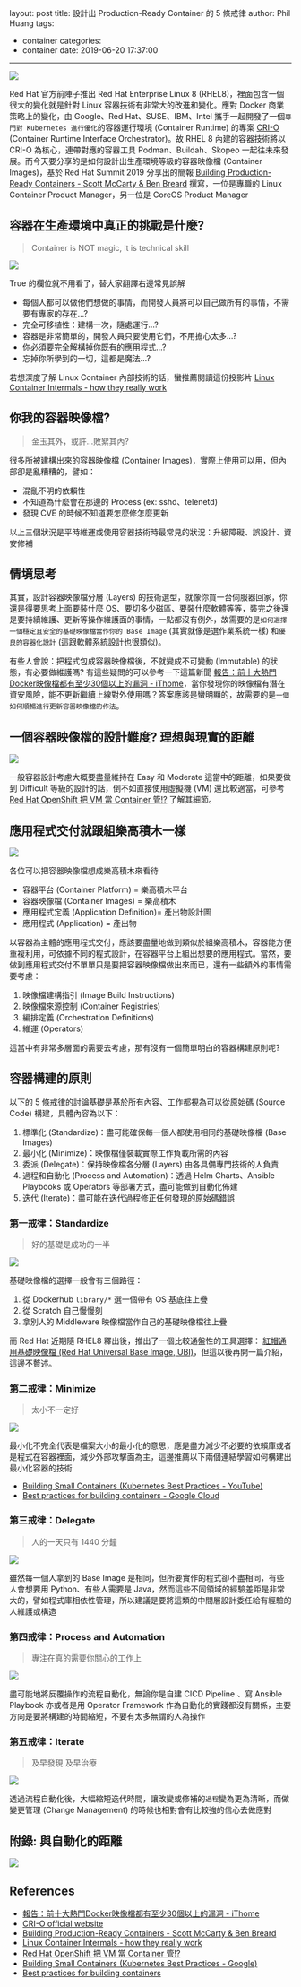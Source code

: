 layout: post
title: 設計出 Production-Ready Container 的 5 條戒律
author: Phil Huang
tags:
  - container
categories:
  - container
date: 2019-06-20 17:37:00
---
![](/images/rhel8-logo.jpg)

Red Hat 官方前陣子推出 Red Hat Enterprise Linux 8 (RHEL8)，裡面包含一個很大的變化就是針對 Linux 容器技術有非常大的改進和變化。應對 Docker 商業策略上的變化，由 Google、Red Hat、SUSE、IBM、Intel 攜手一起開發了一個`專門對 Kubernetes 進行優化`的容器運行環境 (Container Runtime) 的專案 [CRI-O][3] (Container Runtime Interface Orchestrator)。故 RHEL 8 內建的容器技術將以 CRI-O 為核心，連帶對應的容器工具 Podman、Buildah、Skopeo 一起往未來發展。而今天要分享的是如何設計出生產環境等級的容器映像檔 (Container Images)，基於 Red Hat Summit 2019 分享出的簡報 [Building Production-Ready Containers - Scott McCarty & Ben Breard][4] 撰寫，一位是專職的 Linux Container Product Manager，另一位是 CoreOS Product Manager

<!--more-->

## 容器在生產環境中真正的挑戰是什麼?

> Container is NOT magic, it is technical skill

![](/images/container-challenge.png)

True 的欄位就不用看了，替大家翻譯右邊常見誤解

- 每個人都可以做他們想做的事情，而開發人員將可以自己做所有的事情，不需要有專家的存在...?
- 完全可移植性：建構一次，隨處運行...?
- 容器是非常簡單的，開發人員只要使用它們，不用擔心太多...?
- 你必須要完全解構掉你既有的應用程式...?
- 忘掉你所學到的一切，這都是魔法...?

若想深度了解 Linux Container 內部技術的話，蠻推薦閱讀這份投影片 [Linux Container Intermals - how they really work][1]

## 你我的容器映像檔?

> 金玉其外，或許...敗絮其內?

很多所被建構出來的容器映像檔 (Container Images)，實際上使用可以用，但內部卻是亂糟糟的，譬如：

- 混亂不明的依賴性
- 不知道為什麼會在那邊的 Process (ex: sshd、telenetd)
- 發現 CVE 的時候不知道要怎麼修怎麼更新

以上三個狀況是平時維運或使用容器技術時最常見的狀況：升級障礙、誤設計、資安修補

## 情境思考

其實，設計容器映像檔分層 (Layers) 的技術選型，就像你買一台伺服器回家，你還是得要思考上面要裝什麼 OS、要切多少磁區、要裝什麼軟體等等，裝完之後還是要持續維護、更新等操作維護面的事情，一點都沒有例外，故需要的是`如何選擇一個穩定且安全的基礎映像檔當作你的 Base Image` (其實就像是選作業系統一樣) 和`優良的容器化設計` (這跟軟體系統設計也很類似)。

有些人會說：把程式包成容器映像檔後，不就變成不可變動 (Immutable) 的狀態，有必要做維護嗎? 有這些疑問的可以參考一下這篇新聞 [報告：前十大熱門Docker映像檔都有至少30個以上的漏洞 - iThome][2]，當你發現你的映像檔有潛在資安風險，能不更新繼續上線對外使用嗎？答案應該是蠻明顯的，故需要的是`一個如何順暢進行更新容器映像檔的作法`。

## 一個容器映像檔的設計難度? 理想與現實的距離

![](/images/container-level.png)

一般容器設計考慮大概要盡量維持在 Easy 和 Moderate 這當中的距離，如果要做到 Difficult 等級的設計的話，倒不如直接使用虛擬機 (VM) 還比較適當，可參考 [Red Hat OpenShift 把 VM 當 Container 管!?][5] 了解其細節。

## 應用程式交付就跟組樂高積木一樣

![](/images/application-delivery.png)

各位可以把容器映像檔想成樂高積木來看待

- 容器平台 (Container Platform) = 樂高積木平台
- 容器映像檔 (Container Images) = 樂高積木
- 應用程式定義 (Application Definition)= 產出物設計圖
- 應用程式 (Application) = 產出物

以容器為主體的應用程式交付，應該要盡量地做到類似於組樂高積木，容器能方便重複利用，可依據不同的程式設計，在容器平台上組出想要的應用程式。當然，要做到應用程式交付不單單只是要把容器映像檔做出來而已，還有一些額外的事情需要考慮：

1. 映像檔建構指引 (Image Build Instructions)
2. 映像檔來源控制 (Container Registries)
3. 編排定義 (Orchestration Definitions)
4. 維運 (Operators)

這當中有非常多層面的需要去考慮，那有沒有一個簡單明白的容器構建原則呢?

## 容器構建的原則

以下的 5 條戒律的討論基礎是基於所有內容、工作都視為可以從原始碼 (Source Code) 構建，具體內容為以下：

1. 標準化 (Standardize)：盡可能確保每一個人都使用相同的基礎映像檔 (Base Images)
2. 最小化 (Minimize)：映像檔僅裝載實際工作負載所需的內容
3. 委派 (Delegate)：保持映像檔各分層 (Layers) 由各具備專門技術的人負責
4. 過程和自動化 (Process and Automation)：透過 Helm Charts、Ansible Playbooks 或 Operators 等部署方式，盡可能做到自動化佈建
5. 迭代 (Iterate)：盡可能在迭代過程修正任何發現的原始碼錯誤

### 第一戒律：Standardize

> 好的基礎是成功的一半

![](/images/Commandent-1-standardize.png)


基礎映像檔的選擇一般會有三個路徑：

1. 從 Dockerhub `library/*` 選一個帶有 OS 基底往上疊
2. 從 Scratch 自己慢慢刻
3. 拿別人的 Middleware 映像檔當作自己的基礎映像檔往上疊

而 Red Hat 近期隨 RHEL8 釋出後，推出了一個比較通盤性的工具選擇： [紅帽通用基礎映像檔 (Red Hat Universal Base Image, UBI)][6]，但這以後再開一篇介紹，這邊不贅述。

### 第二戒律：Minimize

> 太小不一定好

![](/images/Commandent-2-minimize.png)

最小化不完全代表是檔案大小的最小化的意思，應是盡力減少不必要的依賴庫或者是程式在容器裡面，減少外部攻擊面為主，這邊推薦以下兩個連結學習如何構建出最小化容器的技術
- [Building Small Containers (Kubernetes Best Practices - YouTube)][7]
- [Best practices for building containers - Google Cloud][8]

### 第三戒律：Delegate

> 人的一天只有 1440 分鐘

![](/images/Commandent-3-delegate.png)

雖然每一個人拿到的 Base Image 是相同，但所要實作的程式卻不盡相同，有些人會想要用 Python、有些人需要是 Java，然而這些不同領域的經驗差距是非常大的，譬如程式庫相依性管理，所以建議是要將這類的中間層設計委任給有經驗的人維護或構造

### 第四戒律：Process and Automation

> 專注在真的需要你關心的工作上

![](/images/Commandent-4-focus-on-automation.png)

盡可能地將反覆操作的流程自動化，無論你是自建 CICD Pipeline 、寫 Ansible Playbook 亦或者是用 Operator Framework 作為自動化的實踐都沒有關係，主要方向是要將構建的時間縮短，不要有太多無謂的人為操作

### 第五戒律：Iterate

> 及早發現 及早治療

![](/images/Commandent-5-iterate.png)

透過流程自動化後，大幅縮短迭代時間，讓改變或修補的`過程`變為更為清晰，而做變更管理 (Change Management) 的時候也相對會有比較強的信心去做應對

## 附錄: 與自動化的距離

![](/images/xkcd.png)


## References
- [報告：前十大熱門Docker映像檔都有至少30個以上的漏洞 - iThome][2]
- [CRI-O official website][3]
- [Building Production-Ready Containers - Scott McCarty & Ben Breard][4]
- [Linux Container Intermals - how they really work][1]
- [Red Hat OpenShift 把 VM 當 Container 管!?][5]
- [Building Small Containers (Kubernetes Best Practices - Google)][7]
- [Best practices for building containers][8]

[1]: http://crunchtools.com/files/2019/05/Linux-Container-Internals-2.0.pdf
[2]: https://www.ithome.com.tw/news/129018
[3]: https://cri-o.io/
[4]: http://crunchtools.com/files/2019/05/Summit-2019_-Building-Production-Ready-Containers.pdf
[5]: https://blog.pichuang.com.tw/20190420-redhat-openshift-kubevirt
[6]: https://www.redhat.com/en/blog/introducing-red-hat-universal-base-image
[7]: https://www.youtube.com/watch?v=wGz_cbtCiEA
[8]: https://cloud.google.com/solutions/best-practices-for-building-containers